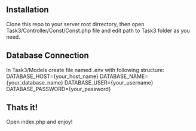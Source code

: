 ## Installation
Clone this repo to your server root dirrectory, then open Task3/Controller/Const/Const.php file and edit path to Task3 folder as you need.

## Database Connection 
In Task3/Models create file named .env with following structure:
DATABASE_HOST={your_host_name}
DATABASE_NAME={your_database_name}
DATABASE_USER={your_username}
DATABASE_PASSWORD={your_password}

## Thats it!
Open index.php and enjoy!
